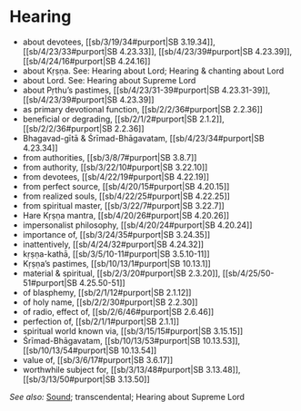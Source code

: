 # Hearing

* about devotees, [[sb/3/19/34#purport|SB 3.19.34]], [[sb/4/23/33#purport|SB 4.23.33]], [[sb/4/23/39#purport|SB 4.23.39]], [[sb/4/24/16#purport|SB 4.24.16]]
* about Kṛṣṇa. See: Hearing about Lord; Hearing & chanting about Lord
* about Lord. See: Hearing about Supreme Lord
* about Pṛthu’s pastimes, [[sb/4/23/31-39#purport|SB 4.23.31-39]], [[sb/4/23/39#purport|SB 4.23.39]]
* as primary devotional function, [[sb/2/2/36#purport|SB 2.2.36]]
* beneficial or degrading, [[sb/2/1/2#purport|SB 2.1.2]], [[sb/2/2/36#purport|SB 2.2.36]]
* Bhagavad-gītā & Śrīmad-Bhāgavatam, [[sb/4/23/34#purport|SB 4.23.34]]
* from authorities, [[sb/3/8/7#purport|SB 3.8.7]]
* from authority, [[sb/3/22/10#purport|SB 3.22.10]]
* from devotees, [[sb/4/22/19#purport|SB 4.22.19]]
* from perfect source, [[sb/4/20/15#purport|SB 4.20.15]]
* from realized souls, [[sb/4/22/25#purport|SB 4.22.25]]
* from spiritual master, [[sb/3/22/7#purport|SB 3.22.7]]
* Hare Kṛṣṇa mantra, [[sb/4/20/26#purport|SB 4.20.26]]
* impersonalist philosophy, [[sb/4/20/24#purport|SB 4.20.24]]
* importance of, [[sb/3/24/35#purport|SB 3.24.35]]
* inattentively, [[sb/4/24/32#purport|SB 4.24.32]]
* kṛṣṇa-kathā, [[sb/3/5/10-11#purport|SB 3.5.10-11]]
* Kṛṣṇa’s pastimes, [[sb/10/13/1#purport|SB 10.13.1]]
* material & spiritual, [[sb/2/3/20#purport|SB 2.3.20]], [[sb/4/25/50-51#purport|SB 4.25.50-51]]
* of blasphemy, [[sb/2/1/12#purport|SB 2.1.12]]
* of holy name, [[sb/2/2/30#purport|SB 2.2.30]]
* of radio, effect of, [[sb/2/6/46#purport|SB 2.6.46]]
* perfection of, [[sb/2/1/1#purport|SB 2.1.1]]
* spiritual world known via, [[sb/3/15/15#purport|SB 3.15.15]]
* Śrīmad-Bhāgavatam, [[sb/10/13/53#purport|SB 10.13.53]], [[sb/10/13/54#purport|SB 10.13.54]]
* value of, [[sb/3/6/17#purport|SB 3.6.17]]
* worthwhile subject for, [[sb/3/13/48#purport|SB 3.13.48]], [[sb/3/13/50#purport|SB 3.13.50]]

*See also:* [Sound](entries/sound.md); transcendental; Hearing about Supreme Lord
